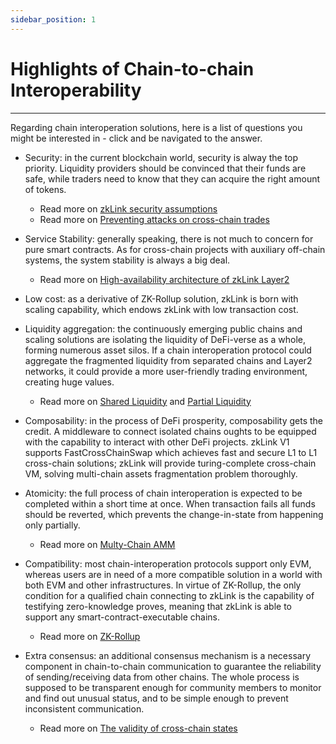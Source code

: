 ```yaml
---
sidebar_position: 1
---
```


# Highlights of Chain-to-chain Interoperability

---
Regarding chain interoperation solutions, here is a list of questions you might be interested in - click and be navigated to the answer.

- <span className="highlight">Security</span>: in the current blockchain world, security is alway the top priority. Liquidity providers should be convinced that their funds are safe, while traders need to know that they can acquire the right amount of tokens.

  - Read more on [zkLink security assumptions](/docs/Technology/About-Security#security-assumptions)
  - Read more on [Preventing attacks on cross-chain trades](/docs/Technology/About-Security#preventing-attacks-on-cross-chain-trades)

- <span className="highlight">Service Stability</span>: generally speaking, there is not much to concern for pure smart contracts. As for cross-chain projects with auxiliary off-chain systems, the system stability is always a big deal.

  - Read more on [High-availability architecture of zkLink Layer2](/docs/Technology/Technology#high-availability-architecture-of-zklink-layer2)

- <span className="highlight">Low cost</span>: as a derivative of ZK-Rollup solution, zkLink is born with scaling capability, which endows zkLink with low transaction cost.

- <span className="highlight">Liquidity aggregation</span>: the continuously emerging public chains and scaling solutions are isolating the liquidity of DeFi-verse as a whole, forming numerous asset silos. If a chain interoperation protocol could aggregate the fragmented liquidity from separated chains and Layer2 networks, it could provide a more user-friendly trading environment, creating huge values.

  - Read more on [Shared Liquidity](/docs/Technology/Overview#shared-liquidity) and [Partial Liquidity](/docs/Technology/Technology#partial-liquidity)

- <span className="highlight">Composability</span>: in the process of DeFi prosperity, composability gets the credit. A middleware to connect isolated chains oughts to be equipped with the capability to interact with other DeFi projects. zkLink V1 supports FastCrossChainSwap which achieves fast and secure L1 to L1 cross-chain solutions; zkLink will provide turing-complete cross-chain VM, solving multi-chain assets fragmentation problem thoroughly.

- <span className="highlight">Atomicity</span>: the full process of chain interoperation is expected to be completed within a short time at once. When transaction fails all funds should be reverted, which prevents the change-in-state from happening only partially.

  - Read more on [Multy-Chain AMM](/docs/Technology/Technology#a-multi-chain-amm)

- <span className="highlight">Compatibility</span>: most chain-interoperation protocols support only EVM, whereas users are in need of a more compatible solution in a world with both EVM and other infrastructures. In virtue of ZK-Rollup, the only condition for a qualified chain connecting to zkLink is the capability of testifying zero-knowledge proves, meaning that zkLink is able to support any smart-contract-executable chains.

  - Read more on [ZK-Rollup](/docs/Technology/Technology#about-zkrollup)

- <span className="highlight">Extra consensus</span>: an additional consensus mechanism is a necessary component in chain-to-chain communication to guarantee the reliability of sending/receiving data from other chains. The whole process is supposed to be transparent enough for community members to monitor and find out unusual status, and to be simple enough to prevent inconsistent communication.

  - Read more on [The validity of cross-chain states](/docs/Technology/About-Security#the-validity-of-cross-chain-states)
